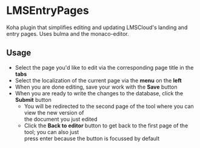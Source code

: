 # LMSEntryPages
Koha plugin that simplifies editing and updating LMSCloud's landing and entry pages. Uses bulma and the monaco-editor.

## Usage

* Select the page you'd like to edit via the corresponding page title in the **tabs**
* Select the localization of the current page via the **menu** on the **left**
* When you are done editing, save your work with the **Save** button
* When you are ready to write the changes to the database, click the **Submit** button
    * You will be redirected to the second page of the tool where you can view the new version of\
    the document you just edited
    * Click the **Back to editor** button to get back to the first page of the tool; you can also just\
    press enter because the button is focussed by default
